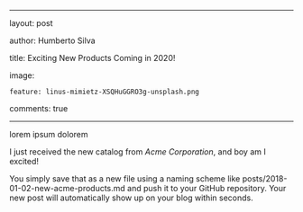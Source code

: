 ﻿---

layout: post

author: Humberto Silva

title: Exciting New Products Coming in 2020!

image:

    feature: linus-mimietz-XSQHuGGRO3g-unsplash.png

comments: true

---
lorem ipsum dolorem

I just received the new catalog from *Acme Corporation*, and boy am I excited!

You simply save that as a new file using a naming scheme like posts/2018-01-02-new-acme-products.md and push it to your GitHub repository. Your new post will automatically show up on your blog within seconds.